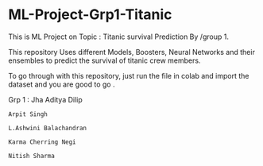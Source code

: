 # ML-Project-Grp1-Titanic

This is ML Project on Topic : Titanic survival Prediction By /group 1.

This repository Uses different Models, Boosters, Neural Networks and their ensembles to predict the survival of titanic crew members.

To go through with this repository, just run the file in colab and import the dataset and you are good to go .

Grp 1 :
    Jha Aditya Dilip
    
    Arpit Singh
    
    L.Ashwini Balachandran
    
    Karma Cherring Negi
    
    Nitish Sharma
